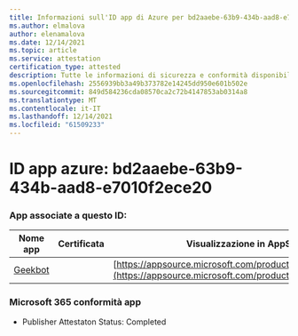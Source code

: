 ```yaml
---
title: Informazioni sull'ID app di Azure per bd2aaebe-63b9-434b-aad8-e7010f2ece20
ms.author: elmalova
author: elenamalova
ms.date: 12/14/2021
ms.topic: article
ms.service: attestation
certification_type: attested
description: Tutte le informazioni di sicurezza e conformità disponibili per bd2aaebe-63b9-434b-aad8-e7010f2ece20.
ms.openlocfilehash: 2556939bb3a49b373782e14245dd950e601b502e
ms.sourcegitcommit: 849d584236cda08570ca2c72b4147853ab0314a8
ms.translationtype: MT
ms.contentlocale: it-IT
ms.lasthandoff: 12/14/2021
ms.locfileid: "61509233"
---
```

# <a name="azure-app-id-bd2aaebe-63b9-434b-aad8-e7010f2ece20"></a>ID app azure: bd2aaebe-63b9-434b-aad8-e7010f2ece20


### <a name="apps-associated-with-this-id"></a>App associate a questo ID:
| **Nome app** | **Certificata** | **Visualizzazione in AppSource** |
|--------------|---------------|-----------------------|
| [Geekbot](https://docs.microsoft.com/microsoft-365-app-certification/forward/WA200003224) |  | [https://appsource.microsoft.com/product/office/WA200003224](https://appsource.microsoft.com/product/office/WA200003224) |

### <a name="microsoft-365-app-compliance-status"></a>Microsoft 365 conformità app
- Publisher Attestaton Status: Completed
